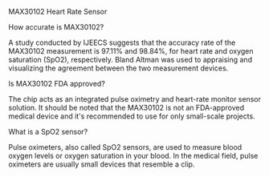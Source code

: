 MAX30102 Heart Rate Sensor


How accurate is MAX30102?

A study conducted by IJEECS suggests that the accuracy rate of the MAX30102 measurement is 97.11% and 98.84%, for heart rate and oxygen saturation (SpO2), respectively. Bland Altman was used to appraising and visualizing the agreement between the two measurement devices.


Is MAX30102 FDA approved?

The chip acts as an integrated pulse oximetry and heart-rate monitor sensor solution. It should be noted that the MAX30102 is not an FDA-approved medical device and it's recommended to use for only small-scale projects.


What is a SpO2 sensor?

Pulse oximeters, also called SpO2 sensors, are used to measure blood oxygen levels or oxygen saturation in your blood. In the medical field, pulse oximeters are usually small devices that resemble a clip.